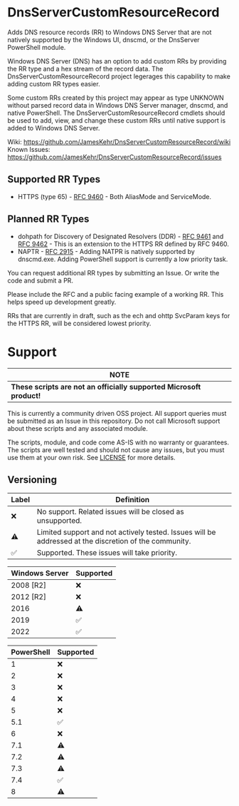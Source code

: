 # DnsServerCustomResourceRecord
Adds DNS resource records (RR) to Windows DNS Server that are not natively supported by the Windows UI, dnscmd, or the DnsServer PowerShell module.

Windows DNS Server (DNS) has an option to add custom RRs by providing the RR type and a hex stream of the record data. The DnsServerCustomResourceRecord project legerages this capability to make adding custom RR types easier.

Some custom RRs created by this project may appear as type UNKNOWN without parsed record data in Windows DNS Server manager, dnscmd, and native PowerShell. The DnsServerCustomResourceRecord cmdlets should be used to add, view, and change these custom RRs until native support is added to Windows DNS Server.

Wiki: https://github.com/JamesKehr/DnsServerCustomResourceRecord/wiki
Known Issues: https://github.com/JamesKehr/DnsServerCustomResourceRecord/issues

## Supported RR Types

- HTTPS (type 65) - [RFC 9460](https://www.rfc-editor.org/rfc/rfc9460.html "RFC 9460 - Service Binding and Parameter Specification via the DNS (SVCB and HTTPS Resource Records)") - Both AliasMode and ServiceMode.

## Planned RR Types

- dohpath for Discovery of Designated Resolvers (DDR) - [RFC 9461](https://www.rfc-editor.org/rfc/rfc9461.html "RFC 9461 - Service Binding Mapping for DNS Servers") and [RFC 9462](https://www.rfc-editor.org/rfc/rfc9462.html "RFC 9462 - Discovery of Designated Resolvers") - This is an extension to the HTTPS RR defined by RFC 9460.
- NAPTR - [RFC 2915](https://www.rfc-editor.org/rfc/rfc2915.html "RFC-2915 - The Naming Authority Pointer (NAPTR) DNS Resource Record") - Adding NATPR is natively supported by dnscmd.exe. Adding PowerShell support is currently a low priority task.

You can request additional RR types by submitting an Issue. Or write the code and submit a PR.

Please include the RFC and a public facing example of a working RR. This helps speed up development greatly.

RRs that are currently in draft, such as the ech and ohttp SvcParam keys for the HTTPS RR, will be considered lowest priority.

# Support

|**NOTE**|
|----------------|
|**These scripts are not an officially supported Microsoft product!**|

This is currently a community driven OSS project. All support queries must be submitted as an Issue in this repository. Do not call Microsoft support about these scripts and any associated module.

The scripts, module, and code come AS-IS with no warranty or guarantees. The scripts are well tested and should not cause any issues, but you must use them at your own risk. See [LICENSE](../main/LICENSE) for more details.

## Versioning


| Label | Definition |
|-------|------------|
| :x: | No support. Related issues will be closed as unsupported. |
| ⚠️  | Limited support and not actively tested. Issues will be addressed at the discretion of the community. |
| :white_check_mark: | Supported. These issues will take priority. |

|Windows Server| Supported |
|--------------|-----------|
| 2008 [R2] | :x: |
| 2012 [R2] | :x: |
| 2016      | ⚠️ |
| 2019      | :white_check_mark: |
| 2022      | :white_check_mark: |

| PowerShell | Supported |
|------------|-----------|
| 1 | :x: |
| 2 | :x: |
| 3 | :x: |
| 4 | :x: |
| 5 | :x: |
| 5.1 | :white_check_mark: |
| 6 | :x: |
| 7.1 | ⚠️ |
| 7.2 | ⚠️ |
| 7.3 | ⚠️ |
| 7.4 | :white_check_mark: |
| 8 | ⚠️ |
